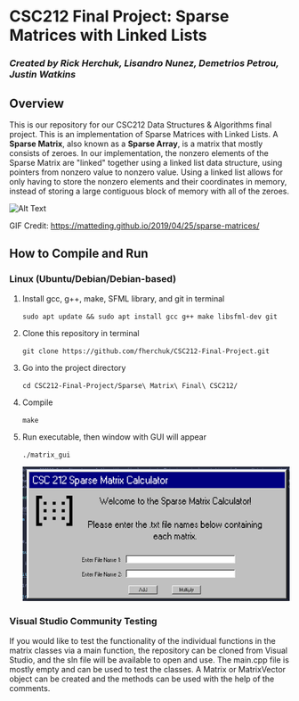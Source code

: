 # CSC212 Final Project: Sparse Matrices with Linked Lists
### *Created by Rick Herchuk, Lisandro Nunez, Demetrios Petrou, Justin Watkins*   

## Overview

This is our repository for our CSC212 Data Structures & Algorithms final project. This is an implementation of Sparse Matrices with Linked Lists. 
A **Sparse Matrix**, also known as a **Sparse Array**, is a matrix that mostly consists of zeroes. 
In our implementation, the nonzero elements of the Sparse Matrix are "linked" together using a linked list data structure, using pointers from nonzero value to nonzero value.
Using a linked list allows for only having to store the nonzero elements and their coordinates in memory, instead of storing a large contiguous block of memory with all of the zeroes.

![Alt Text](https://matteding.github.io/images/coo.gif)

GIF Credit: https://matteding.github.io/2019/04/25/sparse-matrices/

## How to Compile and Run

### Linux (Ubuntu/Debian/Debian-based)
1. Install gcc, g++, make, SFML library, and git in terminal

    `sudo apt update && sudo apt install gcc g++ make libsfml-dev git`

2. Clone this repository in terminal

    `git clone https://github.com/fherchuk/CSC212-Final-Project.git`

3. Go into the project directory

    `cd CSC212-Final-Project/Sparse\ Matrix\ Final\ CSC212/`

4. Compile

    `make`

5. Run executable, then window with GUI will appear

    `./matrix_gui`

    ![GUI window](images/readme-gui-window.png)

### Visual Studio Community Testing
If you would like to test the functionality of the individual functions in the matrix classes via a main function, the repository can be cloned from Visual Studio, and the sln file will be available to open and use. The main.cpp file is mostly empty and can be used to test the classes. A Matrix or MatrixVector object can be created and the methods can be used with the help of the comments.